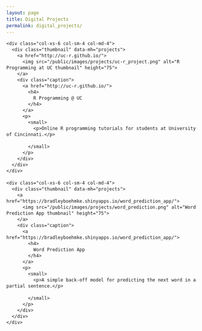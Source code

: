 ```yaml
---
layout: page
title: Digital Projects
permalink: digital_projects/
---
```


<head>
<link rel="stylesheet" href="//maxcdn.bootstrapcdn.com/bootstrap/3.3.4/css/bootstrap.min.css">
</head>

<div class="row">

  
  
    <div class="col-xs-6 col-sm-4 col-md-4">
      <div class="thumbnail" data-mh="projects">
        <a href="http://uc-r.github.io/">
          <img src="/public/images/projects/uc-r_project.png" alt="R Programming at UC thumbnail" height="75">
        </a>
        <div class="caption">
          <a href="http://uc-r.github.io/">
            <h4>
              R Programming @ UC
            </h4>
          </a>
          <p>
            <small>
              <p>Online R programming tutorials for students at University of Cincinnati.</p>

            </small>
          </p>
        </div>
      </div>
    </div>
  
    <div class="col-xs-6 col-sm-4 col-md-4">
      <div class="thumbnail" data-mh="projects">
        <a href="https://bradleyboehmke.shinyapps.io/word_prediction_app/">
          <img src="/public/images/projects/word_prediction.png" alt="Word Prediction App thumbnail" height="75">
        </a>
        <div class="caption">
          <a href="https://bradleyboehmke.shinyapps.io/word_prediction_app/">
            <h4>
              Word Prediction App
            </h4>
          </a>
          <p>
            <small>
              <p>A simple back-off model for predicting the next word in a partial sentence.</p>

            </small>
          </p>
        </div>
      </div>
    </div>
  
  
  
</div>
